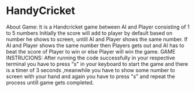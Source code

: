 # HandyCricket
About Game:
  It is a Handcricket game between AI and Player consisting of 1 to 5 numbers
  Initially the score will add to player by default based on number he shows to screen, untill AI and Player shows the same number. If AI and Player shows the same       number then Players gets out and AI has to beat the score of Player to win or else Player will win the game.
GAME INSTRUCIONS:
  After running the code successfully in your respective terminal you have to press "s" in your keyboard to start the game and there is a timer of 3 seconds ,meanwhile   you have to show some number to screen with your hand and again you have to press "s" and repeat the process untill game gets completed.  
